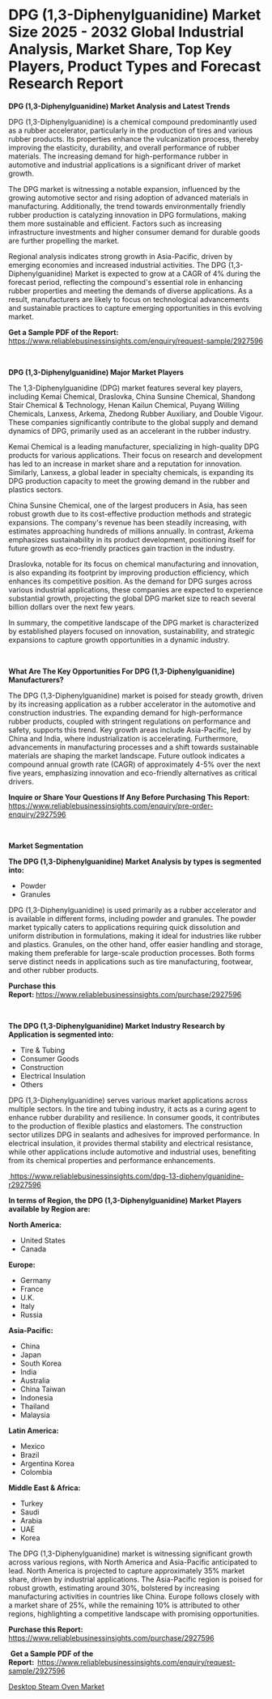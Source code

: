 <p><h1>DPG (1,3-Diphenylguanidine) Market Size 2025 - 2032 Global Industrial Analysis, Market Share, Top Key Players, Product Types and Forecast Research Report</h1></p><p><strong>DPG (1,3-Diphenylguanidine) Market Analysis and Latest Trends</strong></p>
<p><p>DPG (1,3-Diphenylguanidine) is a chemical compound predominantly used as a rubber accelerator, particularly in the production of tires and various rubber products. Its properties enhance the vulcanization process, thereby improving the elasticity, durability, and overall performance of rubber materials. The increasing demand for high-performance rubber in automotive and industrial applications is a significant driver of market growth.</p><p>The DPG market is witnessing a notable expansion, influenced by the growing automotive sector and rising adoption of advanced materials in manufacturing. Additionally, the trend towards environmentally friendly rubber production is catalyzing innovation in DPG formulations, making them more sustainable and efficient. Factors such as increasing infrastructure investments and higher consumer demand for durable goods are further propelling the market.</p><p>Regional analysis indicates strong growth in Asia-Pacific, driven by emerging economies and increased industrial activities. The DPG (1,3-Diphenylguanidine) Market is expected to grow at a CAGR of 4% during the forecast period, reflecting the compound's essential role in enhancing rubber properties and meeting the demands of diverse applications. As a result, manufacturers are likely to focus on technological advancements and sustainable practices to capture emerging opportunities in this evolving market.</p></p>
<p><strong>Get a Sample PDF of the Report:&nbsp;</strong> <a href="https://www.reliablebusinessinsights.com/enquiry/request-sample/2927596?utm_campaign=2289&utm_medium=2&utm_source=Github&utm_content=ia&utm_term=12032025&utm_id=dpg-13-diphenylguanidine">https://www.reliablebusinessinsights.com/enquiry/request-sample/2927596</a></p>
<p>&nbsp;</p>
<p><strong>DPG (1,3-Diphenylguanidine) Major Market Players</strong></p>
<p><p>The 1,3-Diphenylguanidine (DPG) market features several key players, including Kemai Chemical, Draslovka, China Sunsine Chemical, Shandong Stair Chemical & Technology, Henan Kailun Chemical, Puyang Willing Chemicals, Lanxess, Arkema, Zhedong Rubber Auxiliary, and Double Vigour. These companies significantly contribute to the global supply and demand dynamics of DPG, primarily used as an accelerant in the rubber industry.</p><p>Kemai Chemical is a leading manufacturer, specializing in high-quality DPG products for various applications. Their focus on research and development has led to an increase in market share and a reputation for innovation. Similarly, Lanxess, a global leader in specialty chemicals, is expanding its DPG production capacity to meet the growing demand in the rubber and plastics sectors.</p><p>China Sunsine Chemical, one of the largest producers in Asia, has seen robust growth due to its cost-effective production methods and strategic expansions. The company's revenue has been steadily increasing, with estimates approaching hundreds of millions annually. In contrast, Arkema emphasizes sustainability in its product development, positioning itself for future growth as eco-friendly practices gain traction in the industry.</p><p>Draslovka, notable for its focus on chemical manufacturing and innovation, is also expanding its footprint by improving production efficiency, which enhances its competitive position. As the demand for DPG surges across various industrial applications, these companies are expected to experience substantial growth, projecting the global DPG market size to reach several billion dollars over the next few years.</p><p>In summary, the competitive landscape of the DPG market is characterized by established players focused on innovation, sustainability, and strategic expansions to capture growth opportunities in a dynamic industry.</p></p>
<p>&nbsp;</p>
<p><strong>What Are The Key Opportunities For DPG (1,3-Diphenylguanidine) Manufacturers?</strong></p>
<p><p>The DPG (1,3-Diphenylguanidine) market is poised for steady growth, driven by its increasing application as a rubber accelerator in the automotive and construction industries. The expanding demand for high-performance rubber products, coupled with stringent regulations on performance and safety, supports this trend. Key growth areas include Asia-Pacific, led by China and India, where industrialization is accelerating. Furthermore, advancements in manufacturing processes and a shift towards sustainable materials are shaping the market landscape. Future outlook indicates a compound annual growth rate (CAGR) of approximately 4-5% over the next five years, emphasizing innovation and eco-friendly alternatives as critical drivers.</p></p>
<p><strong>Inquire or Share Your Questions If Any Before Purchasing This Report:</strong> <a href="https://www.reliablebusinessinsights.com/enquiry/pre-order-enquiry/2927596?utm_campaign=2289&utm_medium=2&utm_source=Github&utm_content=ia&utm_term=12032025&utm_id=dpg-13-diphenylguanidine">https://www.reliablebusinessinsights.com/enquiry/pre-order-enquiry/2927596</a></p>
<p>&nbsp;</p>
<p><strong>Market Segmentation</strong></p>
<p><strong>The DPG (1,3-Diphenylguanidine) Market Analysis by types is segmented into:</strong></p>
<p><ul><li>Powder</li><li>Granules</li></ul></p>
<p><p>DPG (1,3-Diphenylguanidine) is used primarily as a rubber accelerator and is available in different forms, including powder and granules. The powder market typically caters to applications requiring quick dissolution and uniform distribution in formulations, making it ideal for industries like rubber and plastics. Granules, on the other hand, offer easier handling and storage, making them preferable for large-scale production processes. Both forms serve distinct needs in applications such as tire manufacturing, footwear, and other rubber products.</p></p>
<p><strong>Purchase this Report:&nbsp;</strong><a href="https://www.reliablebusinessinsights.com/purchase/2927596?utm_campaign=2289&utm_medium=2&utm_source=Github&utm_content=ia&utm_term=12032025&utm_id=dpg-13-diphenylguanidine">https://www.reliablebusinessinsights.com/purchase/2927596</a></p>
<p>&nbsp;</p>
<p><strong>The DPG (1,3-Diphenylguanidine) Market Industry Research by Application is segmented into:</strong></p>
<p><ul><li>Tire & Tubing</li><li>Consumer Goods</li><li>Construction</li><li>Electrical Insulation</li><li>Others</li></ul></p>
<p><p>DPG (1,3-Diphenylguanidine) serves various market applications across multiple sectors. In the tire and tubing industry, it acts as a curing agent to enhance rubber durability and resilience. In consumer goods, it contributes to the production of flexible plastics and elastomers. The construction sector utilizes DPG in sealants and adhesives for improved performance. In electrical insulation, it provides thermal stability and electrical resistance, while other applications include automotive and industrial uses, benefiting from its chemical properties and performance enhancements.</p></p>
<p><a href="https://www.reliablebusinessinsights.com/dpg-13-diphenylguanidine-r2927596?utm_campaign=2289&utm_medium=2&utm_source=Github&utm_content=ia&utm_term=12032025&utm_id=dpg-13-diphenylguanidine">&nbsp;https://www.reliablebusinessinsights.com/dpg-13-diphenylguanidine-r2927596</a></p>
<p><strong>In terms of Region, the DPG (1,3-Diphenylguanidine) Market Players available by Region are:</strong></p>
<p>
    <p> <strong> North America: </strong>
        <ul>
            <li>United States</li>
            <li>Canada</li>
        </ul>
        </p> 
    <p> <strong> Europe: </strong>
        <ul>
            <li>Germany</li>
            <li>France</li>
            <li>U.K.</li>
            <li>Italy</li>
            <li>Russia</li>
        </ul>
        </p> 
    <p> <strong> Asia-Pacific: </strong>
        <ul>
            <li>China</li>
            <li>Japan</li>
            <li>South Korea</li>
            <li>India</li>
            <li>Australia</li>
            <li>China Taiwan</li>
            <li>Indonesia</li>
            <li>Thailand</li>
            <li>Malaysia</li>
        </ul>
        </p> 
    <p> <strong> Latin America: </strong>
        <ul>
            <li>Mexico</li>
            <li>Brazil</li>
            <li>Argentina Korea</li>
            <li>Colombia</li>
        </ul>
        </p> 
    <p> <strong> Middle East & Africa: </strong>
        <ul>
            <li>Turkey</li>
            <li>Saudi</li>
            <li>Arabia</li>
            <li>UAE</li>
            <li>Korea</li>
        </ul>
    </p>
    </p>
<p><p>The DPG (1,3-Diphenylguanidine) market is witnessing significant growth across various regions, with North America and Asia-Pacific anticipated to lead. North America is projected to capture approximately 35% market share, driven by industrial applications. The Asia-Pacific region is poised for robust growth, estimating around 30%, bolstered by increasing manufacturing activities in countries like China. Europe follows closely with a market share of 25%, while the remaining 10% is attributed to other regions, highlighting a competitive landscape with promising opportunities.</p></p>
<p><strong>Purchase this Report: </strong><a href="https://www.reliablebusinessinsights.com/purchase/2927596?utm_campaign=2289&utm_medium=2&utm_source=Github&utm_content=ia&utm_term=12032025&utm_id=dpg-13-diphenylguanidine">https://www.reliablebusinessinsights.com/purchase/2927596</a></p>
<p>&nbsp;<strong>Get a Sample PDF of the Report:&nbsp;&nbsp;</strong><a href="https://www.reliablebusinessinsights.com/enquiry/request-sample/2927596?utm_campaign=2289&utm_medium=2&utm_source=Github&utm_content=ia&utm_term=12032025&utm_id=dpg-13-diphenylguanidine">https://www.reliablebusinessinsights.com/enquiry/request-sample/2927596</a></p>
<p><strong></strong></p>
<p><p><a href="https://github.com/norbeludie83/Market-Research-Report-List-1/blob/main/desktop-steam-oven-market.md?utm_campaign=2289&utm_medium=2&utm_source=Github&utm_content=ia&utm_term=12032025&utm_id=dpg-13-diphenylguanidine">Desktop Steam Oven Market</a></p></p>
